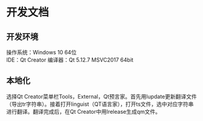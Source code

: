 # 开发文档
## 开发环境
操作系统：Windows 10 64位  
IDE：Qt Creator
编译器：Qt 5.12.7 MSVC2017 64bit


## 本地化
选择Qt Creator菜单栏Tools，External，Qt预言家。首先用lupdate更新翻译文件（导出tr字符串）。接着打开linguist（QT语言家），打开ts文件，选中对应字符串进行翻译。翻译完成后，在Qt Creator中用lrelease生成qm文件。